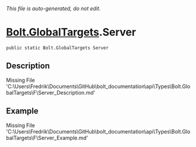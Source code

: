 *This file is auto-generated, do not edit.*

# [Bolt.GlobalTargets](Types/Bolt.GlobalTargets.md).Server
`public static Bolt.GlobalTargets Server`
## Description
Missing File 'C:\Users\Fredrik\Documents\GitHub\bolt_documentation\api\Types\Bolt.GlobalTargets\F\Server_Description.md'
## Example
Missing File 'C:\Users\Fredrik\Documents\GitHub\bolt_documentation\api\Types\Bolt.GlobalTargets\F\Server_Example.md'
